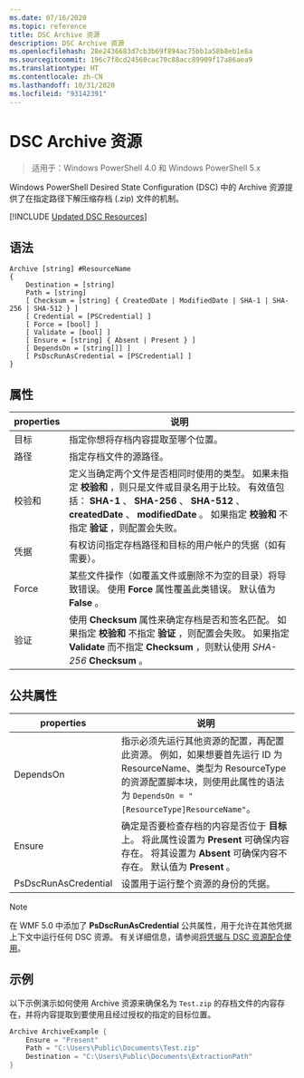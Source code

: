 ```yaml
---
ms.date: 07/16/2020
ms.topic: reference
title: DSC Archive 资源
description: DSC Archive 资源
ms.openlocfilehash: 28e2436683d7cb3b69f894ac75bb1a58b8eb1e8a
ms.sourcegitcommit: 196c7f8cd24560cac70c88acc89909f17a86aea9
ms.translationtype: HT
ms.contentlocale: zh-CN
ms.lasthandoff: 10/31/2020
ms.locfileid: "93142391"
---
```

# <a name="dsc-archive-resource"></a>DSC Archive 资源

> 适用于：Windows PowerShell 4.0 和 Windows PowerShell 5.x

Windows PowerShell Desired State Configuration (DSC) 中的 Archive 资源提供了在指定路径下解压缩存档 (.zip) 文件的机制。

[!INCLUDE [Updated DSC Resources](../../../../../includes/dsc-resources.md)]

## <a name="syntax"></a>语法

```Syntax
Archive [string] #ResourceName
{
    Destination = [string]
    Path = [string]
    [ Checksum = [string] { CreatedDate | ModifiedDate | SHA-1 | SHA-256 | SHA-512 } ]
    [ Credential = [PSCredential] ]
    [ Force = [bool] ]
    [ Validate = [bool] ]
    [ Ensure = [string] { Absent | Present } ]
    [ DependsOn = [string[]] ]
    [ PsDscRunAsCredential = [PSCredential] ]
}
```

## <a name="properties"></a>属性

|properties |说明 |
|---|---|
| 目标 | 指定你想将存档内容提取至哪个位置。 |
| 路径 | 指定存档文件的源路径。 |
| 校验和 | 定义当确定两个文件是否相同时使用的类型。 如果未指定 **校验和** ，则只是文件或目录名用于比较。 有效值包括： **SHA-1** 、 **SHA-256** 、 **SHA-512** 、 **createdDate** 、 **modifiedDate** 。 如果指定 **校验和** 不指定 **验证** ，则配置会失败。 |
| 凭据 | 有权访问指定存档路径和目标的用户帐户的凭据（如有需要）。 |
| Force | 某些文件操作（如覆盖文件或删除不为空的目录）将导致错误。 使用 **Force** 属性覆盖此类错误。 默认值为 **False** 。 |
| 验证| 使用 **Checksum** 属性来确定存档是否和签名匹配。 如果指定 **校验和** 不指定 **验证** ，则配置会失败。 如果指定 **Validate** 而不指定 **Checksum** ，则默认使用 _SHA-256_ **Checksum** 。 |

## <a name="common-properties"></a>公共属性

|properties |说明 |
|---|---|
|DependsOn |指示必须先运行其他资源的配置，再配置此资源。 例如，如果想要首先运行 ID 为 ResourceName、类型为 ResourceType 的资源配置脚本块，则使用此属性的语法为 `DependsOn = "[ResourceType]ResourceName"`。 |
|Ensure |确定是否要检查存档的内容是否位于 **目标** 上。 将此属性设置为 **Present** 可确保内容存在。 将其设置为 **Absent** 可确保内容不存在。 默认值为 **Present** 。 |
|PsDscRunAsCredential |设置用于运行整个资源的身份的凭据。 |

> [!NOTE]
> 在 WMF 5.0 中添加了 **PsDscRunAsCredential** 公共属性，用于允许在其他凭据上下文中运行任何 DSC 资源。 有关详细信息，请参阅[将凭据与 DSC 资源配合使用](../../../configurations/runasuser.md)。

## <a name="example"></a>示例

以下示例演示如何使用 Archive 资源来确保名为 `Test.zip` 的存档文件的内容存在，并将内容提取到要使用且经过授权的指定的目标位置。

```powershell
Archive ArchiveExample {
    Ensure = "Present"
    Path = "C:\Users\Public\Documents\Test.zip"
    Destination = "C:\Users\Public\Documents\ExtractionPath"
}
```

